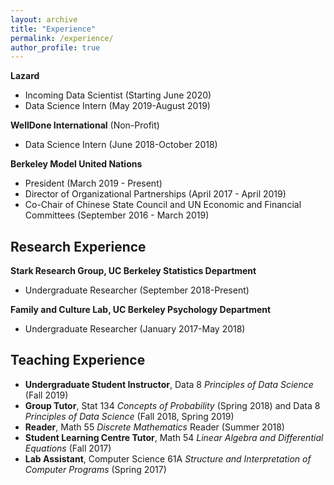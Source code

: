 ```yaml
---
layout: archive
title: "Experience"
permalink: /experience/
author_profile: true
---
```


**Lazard**

  - Incoming Data Scientist (Starting June 2020)
  - Data Science Intern (May 2019-August 2019)

**WellDone International** (Non-Profit)

  - Data Science Intern (June 2018-October 2018)

**Berkeley Model United Nations**

  - President (March 2019 - Present)
  - Director of Organizational Partnerships (April 2017 - April 2019)
  - Co-Chair of Chinese State Council and UN Economic and Financial Committees (September 2016 - March 2019)

## Research Experience

**Stark Research Group, UC Berkeley Statistics Department**

  - Undergraduate Researcher (September 2018-Present)

**Family and Culture Lab, UC Berkeley Psychology Department**

  - Undergraduate Researcher (January 2017-May 2018)

## Teaching Experience

  - **Undergraduate Student Instructor**, Data 8 *Principles of Data Science* (Fall 2019) 
  - **Group Tutor**, Stat 134 *Concepts of Probability* (Spring 2018) and Data 8 *Principles of Data Science* (Fall 2018, Spring 2019)
  - **Reader**, Math 55 *Discrete Mathematics* Reader (Summer 2018)
  - **Student Learning Centre Tutor**, Math 54 *Linear Algebra and Differential Equations* (Fall 2017)
  - **Lab Assistant**, Computer Science 61A *Structure and Interpretation of Computer Programs* (Spring 2017)